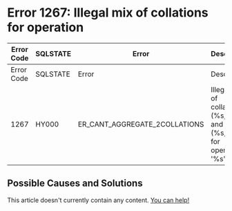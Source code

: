 
# Error 1267: Illegal mix of collations for operation


| Error Code | SQLSTATE | Error | Description |
| --- | --- | --- | --- |
| Error Code | SQLSTATE | Error | Description |
| 1267 | HY000 | ER_CANT_AGGREGATE_2COLLATIONS | Illegal mix of collations (%s,%s) and (%s,%s) for operation '%s' |




## Possible Causes and Solutions


This article doesn't currently contain any content. [You can help!](/en/writing-and-editing-knowledge-base-articles/)

